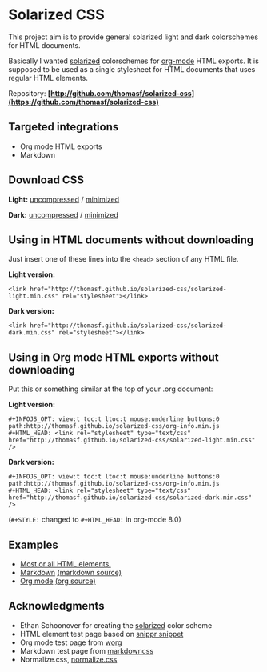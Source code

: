 <link rel="stylesheet" href="solarized-light.min.css" type="text/css" media="screen" />
<style type="text/css" media="screen">#wrapper { margin: auto; max-width:1000px; } p { max-width: 600px; } </style>
<div id="wrapper">

# Solarized CSS

This project aim is to provide general solarized light and dark colorschemes
for HTML documents.

Basically I wanted [solarized](http://ethanschoonover.com/solarized) colorschemes for [org-mode](http://orgmode.org) HTML exports. It is supposed to be used as a single stylesheet for HTML documents that uses regular HTML elements.

Repository: **[http://github.com/thomasf/solarized-css](https://github.com/thomasf/solarized-css)**

## Targeted integrations

* Org mode HTML exports
* Markdown

## Download CSS

**Light:** 
[uncompressed](http://thomasf.github.io/solarized-css/solarized-light.css)
 / [minimized](http://thomasf.github.io/solarized-css/solarized-light.min.css)
 
**Dark:**
[uncompressed](http://thomasf.github.io/solarized-css/solarized-dark.css)
 / [minimized](http://thomasf.github.io/solarized-css/solarized-dark.min.css)

## Using in HTML documents without downloading

Just insert one of these lines into the `<head>` section of any HTML file.

**Light version:**

    <link href="http://thomasf.github.io/solarized-css/solarized-light.min.css" rel="stylesheet"></link>

**Dark version:**

    <link href="http://thomasf.github.io/solarized-css/solarized-dark.min.css" rel="stylesheet"></link>

## Using in Org mode HTML exports without downloading

Put this or something similar at the top of your .org document:

**Light version:**

    #+INFOJS_OPT: view:t toc:t ltoc:t mouse:underline buttons:0 path:http://thomasf.github.io/solarized-css/org-info.min.js
    #+HTML_HEAD: <link rel="stylesheet" type="text/css" href="http://thomasf.github.io/solarized-css/solarized-light.min.css" />

**Dark version:**

    #+INFOJS_OPT: view:t toc:t ltoc:t mouse:underline buttons:0 path:http://thomasf.github.io/solarized-css/org-info.min.js
    #+HTML_HEAD: <link rel="stylesheet" type="text/css" href="http://thomasf.github.io/solarized-css/solarized-dark.min.css" />

(`#+STYLE:` changed to `#+HTML_HEAD:` in org-mode 8.0)

## Examples
- [Most or all HTML elements.](test/html.html)
- [Markdown](test/markdown.html) [(markdown source)](test/markdown.md)
- [Org mode](test/org-hacks.html) [(org source)](test/org-hacks.org)

## Acknowledgments
* Ethan Schoonover for creating the [solarized](http://ethanschoonover.com/solarized) color scheme
* HTML element test page based on [snippr snippet](http://snipplr.com/view/8121/)
* Org mode test page from [worg](http://orgmode.org/worg/)
* Markdown test page from [markdowncss](https://bitbucket.org/kevinburke/markdowncss/)
* Normalize.css, [normalize.css](http://necolas.github.com/normalize.css/)

</div>
